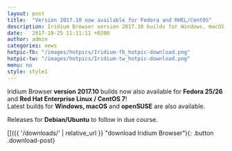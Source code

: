 ```yaml
---
layout: post
title:  "Version 2017.10 now available for Fedora and RHEL/CentOS"
description: Iridium Browser version 2017.10 builds for Windows, macOS, openSUSE Leap 42.2/42.3/Tumbleweed, Fedora 25/26 and RHEL/CentOS 7 now available! Releases for Debian/Ubuntu to follow.
date:   2017-10-25 11:11:11 +0200
author:	admin
categories: news
hotpic-fb: "/images/hotpics/Iridium-fb_hotpic-download.png"
hotpic-tw: "/images/hotpics/Iridium-tw_hotpic-download.png"
menu: no
style: style1
---
```


Iridium Browser **version 2017.10** builds now also available for **Fedora 25/26** and **Red Hat Enterprise Linux / CentOS 7**!     
Latest builds for **Windows, macOS** and **openSUSE** are also available.     

Releases for **Debian/Ubuntu** to follow in due course.    
          
[]({{ '/downloads/' | relative_url }} "download Iridium Browser"){: .button .download-post}